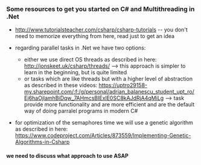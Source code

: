 ### Some resources to get you started on C# and Multithreading in .Net

 - http://www.tutorialsteacher.com/csharp/csharp-tutorials -- you don't need to memorize everything from here, read just to get an idea
 - regarding parallel tasks in .Net we have two options:
    - either we use direct OS threads as described in here: http://jonskeet.uk/csharp/threads/ --> this approach is simpler to learn in 
    the beginning, but is quite limited
    - or tasks which are like threads but with a higher level of abstraction as described in these videos: https://uptro29158-my.sharepoint.com/:f:/g/personal/adrian_balanescu_student_upt_ro/Ej6haOjlamhBiDqw_7AHmcsBIExlE0SC8kAJdRjA4qMiLg
    --> task provide more functionality and are more efficient and are the default way of doing parralel programs in modern C#
    
  - for optimization of the semaphores time we will use a genetic algorithm as described in here: https://www.codeproject.com/Articles/873559/Implementing-Genetic-Algorithms-in-Csharp
  
#### we need to discuss what approach to use ASAP
 
